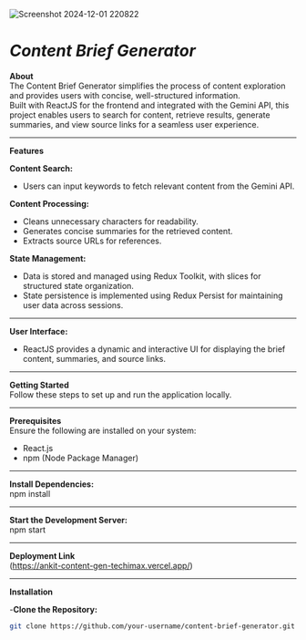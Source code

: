 ![Screenshot 2024-12-01 220822](https://github.com/user-attachments/assets/2ceb13fc-83cc-4ee0-a595-8f5c8028aba7)

# ***Content Brief Generator***

**About**  
The Content Brief Generator simplifies the process of content exploration and provides users with concise, well-structured information.  
Built with ReactJS for the frontend and integrated with the Gemini API, this project enables users to search for content, retrieve results, generate summaries, and view source links for a seamless user experience.  

---

**Features**  

**Content Search:**  
- Users can input keywords to fetch relevant content from the Gemini API.  

**Content Processing:**  
- Cleans unnecessary characters for readability.  
- Generates concise summaries for the retrieved content.  
- Extracts source URLs for references.  

**State Management:**  
- Data is stored and managed using Redux Toolkit, with slices for structured state organization.  
- State persistence is implemented using Redux Persist for maintaining user data across sessions.  

--- 

**User Interface:**  
- ReactJS provides a dynamic and interactive UI for displaying the brief content, summaries, and source links.  

---

**Getting Started**  
Follow these steps to set up and run the application locally.  

---

**Prerequisites**  
Ensure the following are installed on your system:  
- React.js  
- npm (Node Package Manager)  

---


**Install Dependencies:**  
npm install  

---

**Start the Development Server:**  
npm start 

---

**Deployment Link**  
(https://ankit-content-gen-techimax.vercel.app/)

---


**Installation**  

-**Clone the Repository:**  
```bash
git clone https://github.com/your-username/content-brief-generator.git











